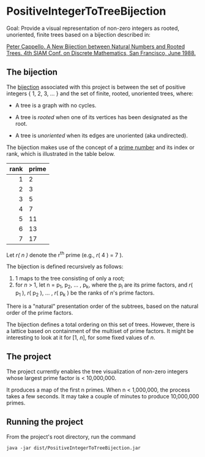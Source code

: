 # PositiveIntegerToTreeBijection

Goal: Provide a visual representation of non-zero integers as rooted, unoriented, finite trees 
based on a bijection described in:

[Peter Cappello. A New Bijection between Natural Numbers and Rooted Trees. 4th SIAM Conf. on Discrete Mathematics, San Francisco, June 1988.](https://www.cs.ucsb.edu/~cappello/papers/1988SiamDM.html)

## The bijection

The [bijection](https://en.wikipedia.org/wiki/Bijection) associated with this project is between the set of positive integers
{ 1, 2, 3, ... } 
and the set of finite, rooted, unoriented trees, where:

* A tree is a graph with no cycles. 

* A tree is _rooted_ when one of its vertices has been designated as the root.

* A tree is _unoriented_ when its edges are unoriented (aka undirected).

The bijection makes use of the concept of a [prime number](https://en.wikipedia.org/wiki/Prime_number)
and its index or rank, which is illustrated in the table below.

rank   | prime           
 ---: | :---
1 | 2  
2 | 3
3 | 5
4 | 7
5 | 11 
6 | 13
7 | 17

Let _r( n )_ denote the r<sup>th</sup> prime (e.g., _r_( 4 ) = 7 ).

The bijection is defined recursively as follows:

1. 1 maps to the tree consisting of only a root;
2. for _n_ > 1, let n = p<sub>1</sub>, p<sub>2</sub>, ... , p<sub>k</sub>, where the p<sub>i</sub> are its prime factors, and
_r_( p<sub>1</sub> ), _r_( p<sub>2</sub> ), ... , _r_( p<sub>k</sub> ) be the ranks of _n_'s prime factors.

There is a "natural" presentation order of the subtrees, based on the natural order of the prime factors.

The bijection defines a total ordering on this set of trees.
However, there is a lattice based on containment of the multiset of prime factors.
It might be interesting to look at it for [1, _n_], for some fixed values of _n_.

## The project
The project currently enables the tree visualization of non-zero integers 
whose largest prime factor is < 10,000,000.

It produces a map of the first n primes.
When n < 1,000,000, the process takes a few seconds. 
It may take a couple of minutes to produce 10,000,000 primes.

## Running the project

From the project's root directory, run the command 
<pre><code>java -jar dist/PositiveIntegerToTreeBijection.jar</code></pre> 
